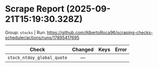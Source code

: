 # Scrape Report (2025-09-21T15:19:30.328Z)

Group: `stocks`  |  Run: https://github.com/AlbertoRoca96/scraping-checks-scheduler/actions/runs/17895417695

| Check | Changed | Keys | Error |
|---|:---:|:--|:--|
| `stock_ntdoy_global_quote` | — |  |  |

